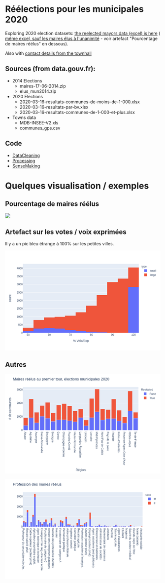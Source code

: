 # Réélections pour les municipales 2020

Exploring 2020 election datasets: [the reelected mayors data (excel) is here](https://github.com/kelu124/reelections2020/raw/master/2020_maires_reelus_clean.xls) ( [même excel, sauf les maires élus à l'unanimité](https://github.com/kelu124/reelections2020/raw/master/020_maires_reelus_sauf-unanimite_clean.xls) - voir artefact "Pourcentage de maires réélus" en dessous).

Also with [contact details from the townhall](https://github.com/kelu124/reelections2020/raw/master/2020_maires_reelus_full.xls)

## __Sources (from data.gouv.fr):__

* 2014 Elections 
  * maires-17-06-2014.zip
  * elus_mun2014.zip
* 2020 Elections
  * 2020-03-16-resultats-communes-de-moins-de-1-000.xlsx
  * 2020-03-16-resultats-par-bv.xlsx
  * 2020-03-16-resultats-communes-de-1-000-et-plus.xlsx
* Towns data
  * MDB-INSEE-V2.xls
  * communes_gps.csv

## Code

* [DataCleaning](20200403-Elections2020.ipynb)
* [Processing](20200404-ExploringReelectedMayors.ipynb)
* [SenseMaking](20200404-Exploring.ipynb)

# Quelques visualisation / exemples

## Pourcentage de maires réélus

![](/france.png)

## Artefact sur les votes / voix exprimées

Il y a un pic bleu étrange à 100% sur les petites villes.

![](https://raw.githubusercontent.com/kelu124/reelections2020/master/voixexprimees.png)


## Autres

![](https://raw.githubusercontent.com/kelu124/reelections2020/master/region.png)

![](https://raw.githubusercontent.com/kelu124/reelections2020/master/metier.png)
